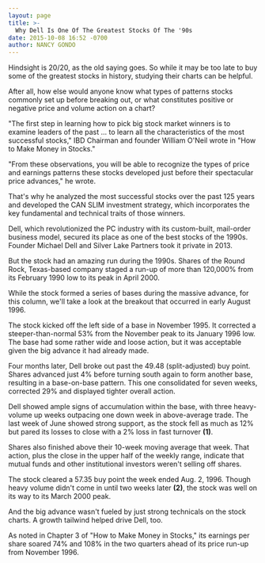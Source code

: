 ```yaml
---
layout: page
title: >-
  Why Dell Is One Of The Greatest Stocks Of The '90s
date: 2015-10-08 16:52 -0700
author: NANCY GONDO
---
```





Hindsight is 20/20, as the old saying goes. So while it may be too late to buy some of the greatest stocks in history, studying their charts can be helpful.

  

After all, how else would anyone know what types of patterns stocks commonly set up before breaking out, or what constitutes positive or negative price and volume action on a chart?

  

"The first step in learning how to pick big stock market winners is to examine leaders of the past ... to learn all the characteristics of the most successful stocks," IBD Chairman and founder William O'Neil wrote in "How to Make Money in Stocks."

  

"From these observations, you will be able to recognize the types of price and earnings patterns these stocks developed just before their spectacular price advances," he wrote.

  

That's why he analyzed the most successful stocks over the past 125 years and developed the CAN SLIM investment strategy, which incorporates the key fundamental and technical traits of those winners.

  

Dell, which revolutionized the PC industry with its custom-built, mail-order business model, secured its place as one of the best stocks of the 1990s. Founder Michael Dell and Silver Lake Partners took it private in 2013.

  

But the stock had an amazing run during the 1990s. Shares of the Round Rock, Texas-based company staged a run-up of more than 120,000% from its February 1990 low to its peak in April 2000.

  

While the stock formed a series of bases during the massive advance, for this column, we'll take a look at the breakout that occurred in early August 1996.

  

The stock kicked off the left side of a base in November 1995. It corrected a steeper-than-normal 53% from the November peak to its January 1996 low. The base had some rather wide and loose action, but it was acceptable given the big advance it had already made.

  

Four months later, Dell broke out past the 49.48 (split-adjusted) buy point. Shares advanced just 4% before turning south again to form another base, resulting in a base-on-base pattern. This one consolidated for seven weeks, corrected 29% and displayed tighter overall action.

  

Dell showed ample signs of accumulation within the base, with three heavy-volume up weeks outpacing one down week in above-average trade. The last week of June showed strong support, as the stock fell as much as 12% but pared its losses to close with a 2% loss in fast turnover **(1)**.

  

Shares also finished above their 10-week moving average that week. That action, plus the close in the upper half of the weekly range, indicate that mutual funds and other institutional investors weren't selling off shares.

  

The stock cleared a 57.35 buy point the week ended Aug. 2, 1996. Though heavy volume didn't come in until two weeks later **(2)**, the stock was well on its way to its March 2000 peak.

  

And the big advance wasn't fueled by just strong technicals on the stock charts. A growth tailwind helped drive Dell, too.

  

As noted in Chapter 3 of "How to Make Money in Stocks," its earnings per share soared 74% and 108% in the two quarters ahead of its price run-up from November 1996.

  




